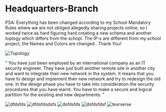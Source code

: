 # Headquarters-Branch
PSA: Everything has been changed according to my School Mandatory Rules where we are not obliged allegedly sharing projects online, so I worked twice as hard figuring hard creating a new schema and another toplogy which differs from the schopl. The IP-s are different from my school project, the Names and Colors are changed . Thank You! 

![Topology](https://user-images.githubusercontent.com/55946528/87252343-8848a700-c472-11ea-92b1-8d91b2762ce4.png)

"  You have just been employed by an international company as an IT security engineer. They have just built another remote site in another city and want to integrate their new network in the system. It means that you have to design and implement their new network and try to redesign the old one. In the design phase you have to take into consideration the security procedures that you have learnt. You have to make a secure and logical partition for the existing and new departments.  "

![dfdsfds](https://user-images.githubusercontent.com/55946528/87252435-4ec46b80-c473-11ea-89e5-3dd9b33cbf5a.jpg)
![dfdsfdsdsfs](https://user-images.githubusercontent.com/55946528/87252437-508e2f00-c473-11ea-9cf0-e0c3b14ed62c.jpg)
![dsfdsfds](https://user-images.githubusercontent.com/55946528/87252438-5257f280-c473-11ea-88e0-006a86536b1f.jpg)
![dsfdsfdsf](https://user-images.githubusercontent.com/55946528/87252440-5421b600-c473-11ea-8a96-cc0c21a4da81.jpg)
![tesrserse](https://user-images.githubusercontent.com/55946528/87252442-55eb7980-c473-11ea-942c-d9d5b42f0cbc.jpg)
